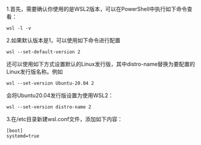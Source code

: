 1.首先，需要确认你使用的是WSL2版本，可以在PowerShell中执行如下命令查看：

```shell
wsl -l -v
```
2.如果默认版本是1，可以使用如下命令进行配置
```shell
wsl --set-default-version 2
```

还可以使用如下方式设置默认的Linux发行版，其中distro-name替换为要配置的Linux发行版名称。例如
```shell
wsl --set-version Ubuntu-20.04 2
```
会将Ubuntu20.04发行版设置为使用WSL2：

```shell
wsl --set-version distro-name 2
```

3.在/etc目录新建wsl.conf文件，添加如下内容：
```text
[boot]
systemd=true
```

